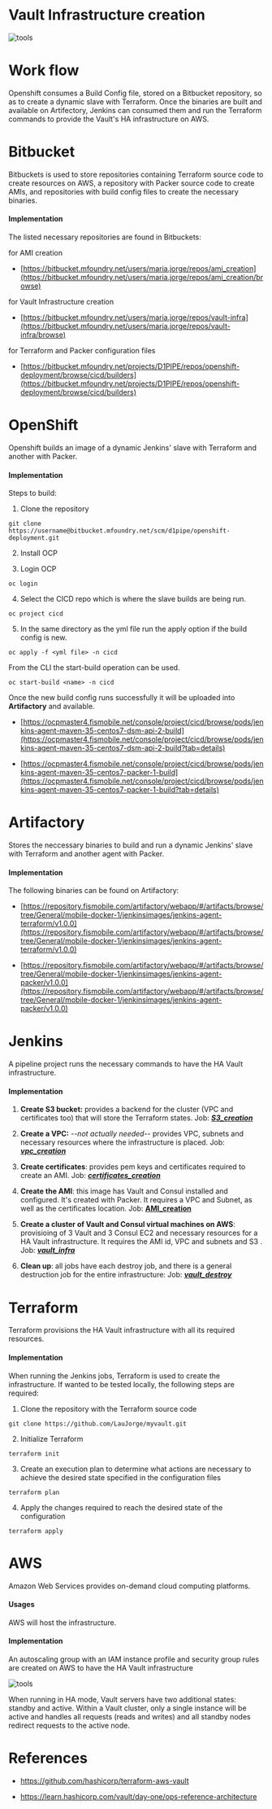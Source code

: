 # Vault Infrastructure creation
![tools](https://github.com/LauJorge/API-POC/blob/master/lauAPI/vt.png?raw=true)

# Work flow


Openshift consumes a Build Config file, stored on a Bitbucket repository, so as to create a dynamic slave with Terraform. Once the binaries are built and available on Artifectory, Jenkins can consumed them and run the Terraform commands to provide the Vault's HA infrastructure on AWS.

  
  

# Bitbucket

  
Bitbuckets is used to store repositories containing Terraform source code to create resources on AWS, a repository with Packer source code to create AMIs, and repositories with build config files to create the necessary binaries.

  

#### Implementation
The listed necessary repositories are found in Bitbuckets:
  
for AMI creation
-  [https://bitbucket.mfoundry.net/users/maria.jorge/repos/ami_creation](https://bitbucket.mfoundry.net/users/maria.jorge/repos/ami_creation/browse)

  
for Vault Infrastructure creation
-  [https://bitbucket.mfoundry.net/users/maria.jorge/repos/vault-infra](https://bitbucket.mfoundry.net/users/maria.jorge/repos/vault-infra/browse)

  
for Terraform and Packer configuration files 
-  [https://bitbucket.mfoundry.net/projects/D1PIPE/repos/openshift-deployment/browse/cicd/builders](https://bitbucket.mfoundry.net/projects/D1PIPE/repos/openshift-deployment/browse/cicd/builders)

  

# OpenShift


Openshift builds an image of a dynamic Jenkins' slave with Terraform and another with Packer.

  

#### Implementation

  
Steps to build:
  

1. Clone the repository
```
git clone https://username@bitbucket.mfoundry.net/scm/d1pipe/openshift-deployment.git
```
2. Install OCP

3. Login OCP

```
oc login
```
4. Select the CICD repo which is where the slave builds are being run.
```
oc project cicd
```
5. In the same directory as the yml file run the apply option if the build config is new.
```
oc apply -f <yml file> -n cicd
```
From the CLI the start-build operation can be used.

```
oc start-build <name> -n cicd
```

Once the new build config runs successfully it will be uploaded into **Artifactory** and available.
  

-  [https://ocpmaster4.fismobile.net/console/project/cicd/browse/pods/jenkins-agent-maven-35-centos7-dsm-api-2-build](https://ocpmaster4.fismobile.net/console/project/cicd/browse/pods/jenkins-agent-maven-35-centos7-dsm-api-2-build?tab=details)

  

-  [https://ocpmaster4.fismobile.net/console/project/cicd/browse/pods/jenkins-agent-maven-35-centos7-packer-1-build](https://ocpmaster4.fismobile.net/console/project/cicd/browse/pods/jenkins-agent-maven-35-centos7-packer-1-build?tab=details)

  
  
  

# Artifactory

  

Stores the neccessary binaries to build and run a dynamic Jenkins' slave with Terraform and another agent with Packer.

  

  
#### Implementation

  
The following binaries can be found on Artifactory:
-  [https://repository.fismobile.com/artifactory/webapp/#/artifacts/browse/tree/General/mobile-docker-1/jenkinsimages/jenkins-agent-terraform/v1.0.0](https://repository.fismobile.com/artifactory/webapp/#/artifacts/browse/tree/General/mobile-docker-1/jenkinsimages/jenkins-agent-terraform/v1.0.0)

  


-  [https://repository.fismobile.com/artifactory/webapp/#/artifacts/browse/tree/General/mobile-docker-1/jenkinsimages/jenkins-agent-packer/v1.0.0](https://repository.fismobile.com/artifactory/webapp/#/artifacts/browse/tree/General/mobile-docker-1/jenkinsimages/jenkins-agent-packer/v1.0.0)

  

# Jenkins
A pipeline project runs the necessary commands to have the HA Vault infrastructure.

#### Implementation
1. **Create S3 bucket:** provides a backend for the cluster (VPC and certificates too) that will store the Terraform states. Job: [***S3_creation***](https://sage.fismobile.net/view/ITO-DevOps/job/Playpen/job/lau/job/s3_creation)

  

2. **Create a VPC:** *--not actually needed--* provides VPC, subnets and necessary resources where the infrastructure is placed. Job: [***vpc_creation***](https://sage.fismobile.net/view/ITO-DevOps/job/Playpen/job/lau/job/vpc_creation)

  

3. **Create certificates**: provides pem keys and certificates required to create an AMI. Job: [***certificates_creation***](https://sage.fismobile.net/view/ITO-DevOps/job/Playpen/job/lau/job/certificates_destroy)

  

4. **Create the AMI**: this image has Vault and Consul installed and configured. It's created with Packer. It requires a VPC and Subnet, as well as the certificates location. Job: [**AMI_creation**](https://sage.fismobile.net/view/ITO-DevOps/job/Playpen/job/lau/job/AMI_creation)

  

5. **Create a cluster of Vault and Consul virtual machines on AWS**: provisioing of 3 Vault and 3 Consul EC2 and necessary resources for a HA Vault infrastructure. It requires the AMI id, VPC and subnets and S3 . Job: [***vault_infra***](https://sage.fismobile.net/view/ITO-DevOps/job/Playpen/job/lau/job/vault_infra)

  

6. **Clean up**: all jobs have each destroy job, and there is a general destruction job for the entire infrastructure: Job: [***vault_destroy***](https://sage.fismobile.net/view/ITO-DevOps/job/Playpen/job/lau/job/vault-destroy)
  
  

# Terraform

Terraform provisions the HA Vault infrastructure with all its required resources.

#### Implementation

  
When running the Jenkins jobs, Terraform is used to create the infrastructure. If wanted to be tested locally, the following steps are required:  

1. Clone the repository with the Terraform source code
```
git clone https://github.com/LauJorge/myvault.git
```
2. Initialize Terraform
```
terraform init
```
3. Create an execution plan to determine what actions are necessary to achieve the desired state specified in the configuration files
```
terraform plan
```
4. Apply the changes required to reach the desired state of the configuration
```
terraform apply
```

  

# AWS

  

Amazon Web Services provides on-demand cloud computing platforms.

  

#### Usages

  

AWS will host the infrastructure.

  

#### Implementation
An autoscaling group with an IAM instance profile and security group rules are created on AWS to have the HA Vault infrastructure

![tools](https://github.com/LauJorge/API-POC/blob/master/lauAPI/HA.png?raw=true)

When running in HA mode, Vault servers have two additional states: standby and active.
 Within a Vault cluster, only a single instance will be active and handles all requests (reads and writes) 
 and all standby nodes redirect requests to the active node.


# References
- https://github.com/hashicorp/terraform-aws-vault

- https://learn.hashicorp.com/vault/day-one/ops-reference-architecture
